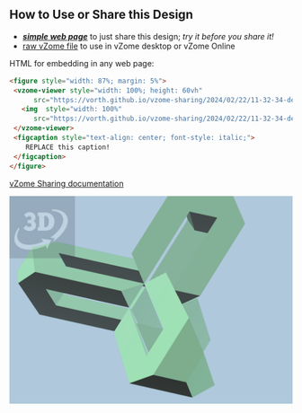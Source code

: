 
## How to Use or Share this Design

 - [***simple web page***](<https://vorth.github.io/vzome-sharing/2024/02/22/11-32-34-derek-bosch-g4g15-puzzle/>) to just share this design; *try it before you share it!*
 - [raw vZome file](<https://raw.githubusercontent.com/vorth/vzome-sharing/main/2024/02/22/11-32-34-derek-bosch-g4g15-puzzle/derek-bosch-g4g15-puzzle.vZome>) to use in vZome desktop or vZome Online
 
 HTML for embedding in any web page:
 ```html
<figure style="width: 87%; margin: 5%">
  <vzome-viewer style="width: 100%; height: 60vh"
       src="https://vorth.github.io/vzome-sharing/2024/02/22/11-32-34-derek-bosch-g4g15-puzzle/derek-bosch-g4g15-puzzle.vZome" >
    <img  style="width: 100%"
       src="https://vorth.github.io/vzome-sharing/2024/02/22/11-32-34-derek-bosch-g4g15-puzzle/derek-bosch-g4g15-puzzle.png" >
  </vzome-viewer>
  <figcaption style="text-align: center; font-style: italic;">
     REPLACE this caption!
  </figcaption>
</figure>
 ```

[vZome Sharing documentation](https://vzome.github.io/vzome/sharing.html#how-it-works)

![Image](<derek-bosch-g4g15-puzzle.png>)


